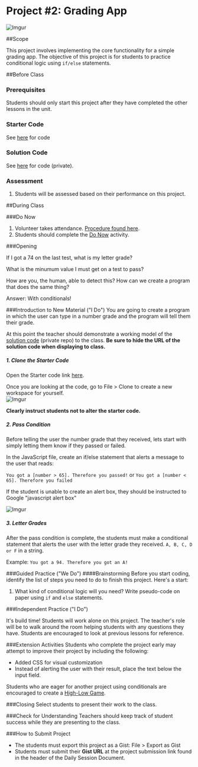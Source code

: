 # Project #2: Grading App

![Imgur](http://i.imgur.com/NOJFDtBl.jpg)

##Scope

This project involves implementing the core functionality for a simple grading app. The objective of this project is for students to practice conditional logic using `if/else` statements.
 
##Before Class

### Prerequisites
Students should only start this project after they have completed the other lessons in the unit.

### Starter Code

See [here](http://jsbin.com/wutibe/edit?html,js,output) for code

### Solution Code

See [here](https://github.com/ScriptEdcurriculum/solutions2015/tree/master/year1/6-javascript1_2/5-project-grading) for code (private).

### Assessment

1. Students will be assessed based on their performance on this project.

##During Class

###Do Now

1. Volunteer takes attendance. [Procedure found here](https://docs.google.com/document/d/19IIhqykr70vj7wnqyJYuQNTkd9GX56Xgl3omD42IcMk/edit).
2. Students should complete the [Do Now](do_now.md) activity.

###Opening

If I got a 74 on the last test, what is my letter grade?

What is the minumum value I must get on a test to pass?

How are you, the human, able to detect this? How can we create a program that does the same thing?

Answer: With conditionals!

###Introduction to New Material ("I Do")
You are going to create a program in which the user can type in a number grade and the program will tell them their grade. 

At this point the teacher should demonstrate a working model of the [solution code](https://github.com/ScriptEdcurriculum/solutions2015/tree/master/year1/6-javascript1_2/5-project-grading) (private repo) to the class. **Be sure to hide the URL of the solution code when displaying to class.**

##### 1. Clone the Starter Code

Open the Starter code link [here](http://jsbin.com/wutibe/edit?html,js,output).

Once you are looking at the code, go to File > Clone to create a new workspace for yourself.  
![Imgur](http://i.imgur.com/Wt5iMBpm.png)

**Clearly instruct students not to alter the starter code.**

##### 2. Pass Condition

Before telling the user the number grade that they received, lets start with simply letting them know if they passed or failed. 

In the JavaScript file, create an if/else statement that alerts a message to the user that reads:

`You got a [number > 65]. Therefore you passed!`
or
`You got a [number < 65]. Therefore you failed`

If the student is unable to create an alert box, they should be instructed to Google "javascript alert box"

![Imgur](http://i.imgur.com/lc6gBmWl.png)

##### 3. Letter Grades

After the pass condition is complete, the students must make a conditional statement that alerts the user with the letter grade they received. `A, B, C, D or F` in a string. 
 
Example: `You got a 94. Therefore you got an A!`

###Guided Practice ("We Do")
####Brainstorming
Before you start coding, identify the list of steps you need to do to finish this project. Here's a start:

1. What kind of conditional logic will you need? Write pseudo-code on paper using `if` and `else` statements.


###Independent Practice ("I Do")

It's build time! Students will work alone on this project. The teacher's role will be to walk around the room helping students with any questions they have. Students are encouraged to look at previous lessons for reference.

###Extension Activities
Students who complete the project early may attempt to improve their project by including the following:  

* Added CSS for visual customization
* Instead of alerting the user with their result, place the text below the input field.

Students who are eager for another project using conditionals are encouraged to create a [High-Low Game](http://www.funbrain.com/cgi-bin/gn.cgi?A1=s&A2=10&A3=1).


###Closing
Select students to present their work to the class.

###Check for Understanding
Teachers should keep track of student success while they are presenting to the class.


###How to Submit Project
* The students must export this project as a Gist: File > Export as Gist
* Students must submit their **Gist URL** at the project submission link found in the header of the Daily Session Document.
